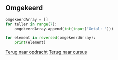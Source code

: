 ## Omgekeerd

```python
omgekeerdArray = []
for teller in range(7):
    omgekeerdArray.append(int(input("Getal: ")))

for element in reversed(omgekeerdArray):
    print(element)
```

[Terug naar opdracht](/taken/omgekeerd.html)
[Terug naar cursus](/25_toevoegen.html)